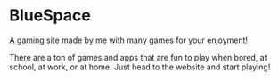 # BlueSpace
A gaming site made by me with many games for your enjoyment!

There are a ton of games and apps that are fun to play when bored, at school, at work, or at home. Just head to the website and start playing!
